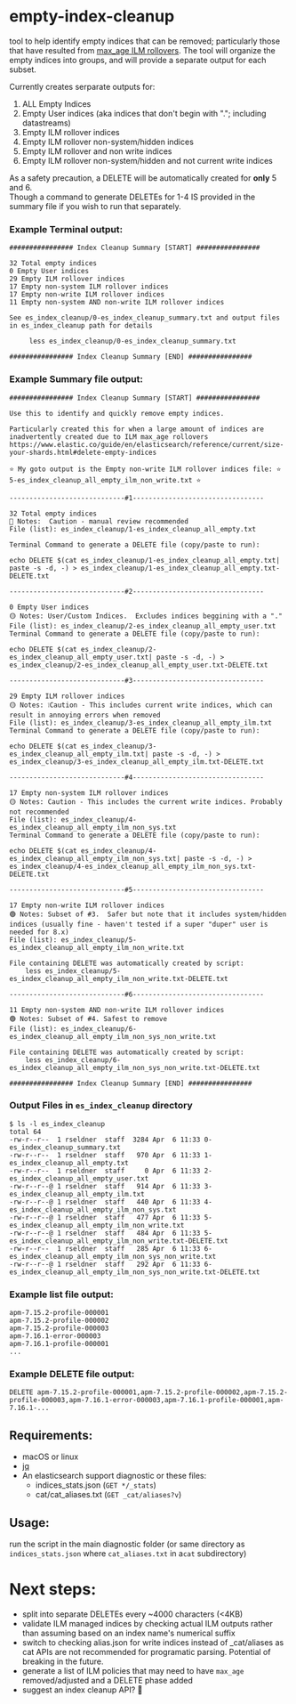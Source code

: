 # empty-index-cleanup
 tool to help identify empty indices that can be removed; particularly those that have resulted from [max_age ILM rollovers](https://www.elastic.co/guide/en/elasticsearch/reference/current/size-your-shards.html#delete-empty-indices).
 The tool will organize the empty indices into groups, and will provide a separate output for each subset.

Currently creates serparate outputs for:
1. ALL Empty Indices
2. Empty User indices (aka indices that don't begin with "."; including datastreams)
3. Empty ILM rollover indices
4. Empty ILM rollover non-system/hidden indices
5. Empty ILM rollover and non write indices
6. Empty ILM rollover non-system/hidden and not current write indices

As a safety precaution, a DELETE will be automatically created for **only** 5 and 6.  
Though a command to generate DELETEs for 1-4 IS provided in the summary file if you wish to run that separately. 

### Example Terminal output:
```
################ Index Cleanup Summary [START] ################

32 Total empty indices
0 Empty User indices
29 Empty ILM rollover indices
17 Empty non-system ILM rollover indices
17 Empty non-write ILM rollover indices
11 Empty non-system AND non-write ILM rollover indices

See es_index_cleanup/0-es_index_cleanup_summary.txt and output files in es_index_cleanup path for details

	 less es_index_cleanup/0-es_index_cleanup_summary.txt

################ Index Cleanup Summary [END] ################
```
### Example Summary file output:
```
################ Index Cleanup Summary [START] ################

Use this to identify and quickly remove empty indices.

Particularly created this for when a large amount of indices are inadvertently created due to ILM max_age rollovers
https://www.elastic.co/guide/en/elasticsearch/reference/current/size-your-shards.html#delete-empty-indices

⭐ My goto output is the Empty non-write ILM rollover indices file: ⭐ 5-es_index_cleanup_all_empty_ilm_non_write.txt ⭐

-----------------------------#1---------------------------------

32 Total empty indices
🛑 Notes:  Caution - manual review recommended
File (list): es_index_cleanup/1-es_index_cleanup_all_empty.txt

Terminal Command to generate a DELETE file (copy/paste to run):

echo DELETE $(cat es_index_cleanup/1-es_index_cleanup_all_empty.txt| paste -s -d, -) > es_index_cleanup/1-es_index_cleanup_all_empty.txt-DELETE.txt

-----------------------------#2---------------------------------

0 Empty User indices
🟡 Notes: User/Custom Indices.  Excludes indices beggining with a "."
File (list): es_index_cleanup/2-es_index_cleanup_all_empty_user.txt
Terminal Command to generate a DELETE file (copy/paste to run):

echo DELETE $(cat es_index_cleanup/2-es_index_cleanup_all_empty_user.txt| paste -s -d, -) > es_index_cleanup/2-es_index_cleanup_all_empty_user.txt-DELETE.txt

-----------------------------#3---------------------------------

29 Empty ILM rollover indices
🟡 Notes: ❕Caution - This includes current write indices, which can result in annoying errors when removed
File (list): es_index_cleanup/3-es_index_cleanup_all_empty_ilm.txt
Terminal Command to generate a DELETE file (copy/paste to run):

echo DELETE $(cat es_index_cleanup/3-es_index_cleanup_all_empty_ilm.txt| paste -s -d, -) > es_index_cleanup/3-es_index_cleanup_all_empty_ilm.txt-DELETE.txt

-----------------------------#4---------------------------------

17 Empty non-system ILM rollover indices
🟡 Notes: Caution - This includes the current write indices. Probably not recommended 
File (list): es_index_cleanup/4-es_index_cleanup_all_empty_ilm_non_sys.txt
Terminal Command to generate a DELETE file (copy/paste to run):

echo DELETE $(cat es_index_cleanup/4-es_index_cleanup_all_empty_ilm_non_sys.txt| paste -s -d, -) > es_index_cleanup/4-es_index_cleanup_all_empty_ilm_non_sys.txt-DELETE.txt

-----------------------------#5---------------------------------

17 Empty non-write ILM rollover indices
🟢 Notes: Subset of #3.  Safer but note that it includes system/hidden indices (usually fine - haven't tested if a super "duper" user is needed for 8.x)
File (list): es_index_cleanup/5-es_index_cleanup_all_empty_ilm_non_write.txt

File containing DELETE was automatically created by script:
	less es_index_cleanup/5-es_index_cleanup_all_empty_ilm_non_write.txt-DELETE.txt

-----------------------------#6---------------------------------

11 Empty non-system AND non-write ILM rollover indices
🟢 Notes: Subset of #4. Safest to remove
File (list): es_index_cleanup/6-es_index_cleanup_all_empty_ilm_non_sys_non_write.txt

File containing DELETE was automatically created by script:
	less es_index_cleanup/6-es_index_cleanup_all_empty_ilm_non_sys_non_write.txt-DELETE.txt

################ Index Cleanup Summary [END] ################

```
### Output Files in `es_index_cleanup` directory
```
$ ls -l es_index_cleanup 
total 64
-rw-r--r--  1 rseldner  staff  3284 Apr  6 11:33 0-es_index_cleanup_summary.txt
-rw-r--r--  1 rseldner  staff   970 Apr  6 11:33 1-es_index_cleanup_all_empty.txt
-rw-r--r--  1 rseldner  staff     0 Apr  6 11:33 2-es_index_cleanup_all_empty_user.txt
-rw-r--r--@ 1 rseldner  staff   914 Apr  6 11:33 3-es_index_cleanup_all_empty_ilm.txt
-rw-r--r--@ 1 rseldner  staff   440 Apr  6 11:33 4-es_index_cleanup_all_empty_ilm_non_sys.txt
-rw-r--r--@ 1 rseldner  staff   477 Apr  6 11:33 5-es_index_cleanup_all_empty_ilm_non_write.txt
-rw-r--r--@ 1 rseldner  staff   484 Apr  6 11:33 5-es_index_cleanup_all_empty_ilm_non_write.txt-DELETE.txt
-rw-r--r--  1 rseldner  staff   285 Apr  6 11:33 6-es_index_cleanup_all_empty_ilm_non_sys_non_write.txt
-rw-r--r--@ 1 rseldner  staff   292 Apr  6 11:33 6-es_index_cleanup_all_empty_ilm_non_sys_non_write.txt-DELETE.txt
```
### Example list file output:
```
apm-7.15.2-profile-000001
apm-7.15.2-profile-000002
apm-7.15.2-profile-000003
apm-7.16.1-error-000003
apm-7.16.1-profile-000001
...
```
### Example DELETE file output:
```
DELETE apm-7.15.2-profile-000001,apm-7.15.2-profile-000002,apm-7.15.2-profile-000003,apm-7.16.1-error-000003,apm-7.16.1-profile-000001,apm-7.16.1-...
```


## Requirements:
- macOS or linux
- [jq](https://stedolan.github.io/jq/download/)
- An elasticsearch support diagnostic or these files:
  - indices_stats.json (`GET */_stats`)
  - cat/cat_aliases.txt (`GET _cat/aliases?v`)

## Usage:
run the script in the main diagnostic folder (or same directory as `indices_stats.json` where `cat_aliases.txt` in a`cat` subdirectory)

# Next steps:
- split into separate DELETEs every ~4000 characters (<4KB)
- validate ILM managed indices by checking actual ILM outputs rather than assuming based on an index name's numerical suffix
- switch to checking alias.json for write indices instead of _cat/aliases as cat APIs are not recommended for programatic parsing.  Potential of breaking in the future.
- generate a list of ILM policies that may need to have `max_age` removed/adjusted and a DELETE phase added
- suggest an index cleanup API? 🤔

